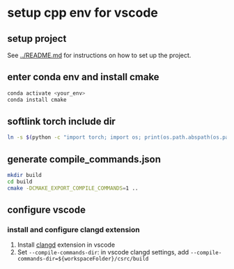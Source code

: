# setup cpp env for vscode

## setup project

See [../README.md](../README.md) for instructions on how to set up the project.

## enter conda env and install cmake

```bash
conda activate <your_env>
conda install cmake
```

## softlink torch include dir

```bash
ln -s $(python -c "import torch; import os; print(os.path.abspath(os.path.join(torch.utils.cmake_prefix_path, '../../')))") ./libtorch
```

## generate compile_commands.json

```bash
mkdir build
cd build
cmake -DCMAKE_EXPORT_COMPILE_COMMANDS=1 ..
```

## configure vscode

### install and configure clangd extension

1. Install [clangd](https://marketplace.visualstudio.com/items?itemName=llvm-vs-code-extensions.vscode-clangd) extension in vscode
2. Set `--compile-commands-dir`: in vscode clangd settings, add `--compile-commands-dir=${workspaceFolder}/csrc/build`
